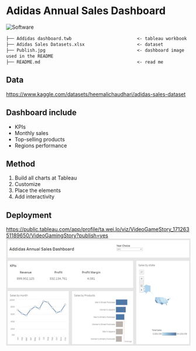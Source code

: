 # Adidas Annual Sales Dashboard
![Software](https://img.shields.io/badge/%20Tableau-FFFFFF?style=for-the-badge&logo=Tableau&logoColor=0077B5)
 
```
├── Addidas dashboard.twb                         <- tableau workbook
├── Adidas Sales Datasets.xlsx                    <- dataset
├── Publish.jpg                                   <- dashboard image used in the README      
├── README.md                                     <- read me
```
## Data 
https://www.kaggle.com/datasets/heemalichaudhari/adidas-sales-dataset

## Dashboard include
* KPIs
* Monthly sales
* Top-selling products
* Regions performance

## Method
1. Build all charts at Tableau
2. Customize
3. Place the elements
4. Add interactivity

## Deployment
https://public.tableau.com/app/profile/ta.wei.lo/viz/VideoGameStory_17126351189650/VideoGamingStory?publish=yes
 <img src="https://github.com/Taweilo/Adidas_Sales_Dashbaord/blob/main/Publish.jpg" width="1100">

